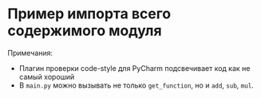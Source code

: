 # Пример импорта всего содержимого модуля

Примечания:

- Плагин проверки code-style для PyCharm подсвечивает код как не самый хороший
- В `main.py` можно вызывать не только `get_function`, но и `add`, `sub`, `mul`.

